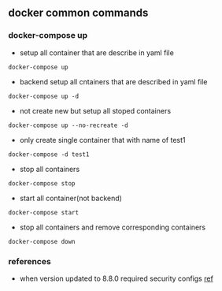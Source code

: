 ## docker common commands 
### docker-compose up 

* setup all container that are describe in yaml file 
```
docker-compose up 
```

* backend setup all cntainers that are described in yaml file 
```
docker-compose up -d 
```

* not create new but setup all stoped containers 
```
docker-compose up --no-recreate -d
```

* only create single container that with name of test1
```
docker-compose -d test1
```

* stop all containers 
```
docker-compose stop
```

* start all container(not backend)
```
docker-compose start
```

* stop all containers and remove corresponding containers 
```
docker-compose down 
```
### references

* when version updated to 8.8.0 required security configs 
[ref](https://umasrinivask.medium.com/dockerize-elasticsearch-kibana-with-x-packs-security-237589acb3fd)